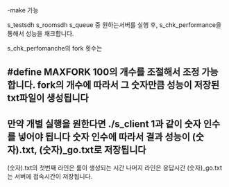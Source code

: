 -make 가능

s_testsdh
s_roomsdh
s_queue
중 원하는서버를 실행 후, 
s_chk_performance을 통해서 성능을 채크합니다.

s_chk_perfomanche의 fork 횟수는

#define MAXFORK 100의 개수를 조절해서 조정 가능합니다.
fork의 개수에 따라서 그 숫자만큼 성능이 저장된txt파일이 생성됩니다
---
만약 개별 실행을 원한다면 ./s_client 1과 같이 숫자 인수를 넣어야 됩니다
숫자 인수에 따라서 결과 성능이 (숫자).txt, (숫자)_go.txt로 저장됩니다
---
(숫자).txt의 첫번째 라인은 룸이 생성되는 시간
나머지 라인은 응답시간
(숫자)_go.txt는 서버에 접속시간이 저장됩니다.
